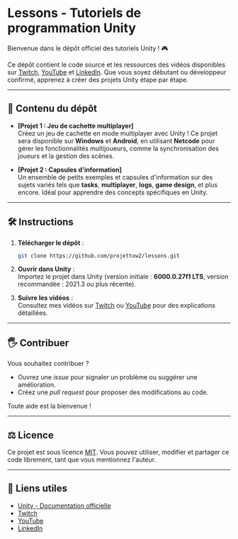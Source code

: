 
# Lessons - Tutoriels de programmation Unity

Bienvenue dans le dépôt officiel des tutoriels Unity ! 🎮

Ce dépôt contient le code source et les ressources des vidéos disponibles sur [Twitch](https://www.twitch.tv/bigbadpat_), [YouTube](https://www.youtube.com/channel/UCi63xlDlU_Fa-hB_JR4NYXQ) et [LinkedIn](https://www.linkedin.com/in/patrick-patenaude-55868a108/). Que vous soyez débutant ou développeur confirmé, apprenez à créer des projets Unity étape par étape.

---

## 📂 Contenu du dépôt

- **[Projet 1 : Jeu de cachette multiplayer]**  
  Créez un jeu de cachette en mode multiplayer avec Unity ! Ce projet sera disponible sur **Windows** et **Android**, en utilisant **Netcode** pour gérer les fonctionnalités multijoueurs, comme la synchronisation des joueurs et la gestion des scènes.

- **[Projet 2 : Capsules d'information]**  
  Un ensemble de petits exemples et capsules d'information sur des sujets variés tels que **tasks**, **multiplayer**, **logs**, **game design**, et plus encore. Idéal pour apprendre des concepts spécifiques en Unity.

---

## 🛠️ Instructions

1. **Télécharger le dépôt** :  
   ```bash
   git clone https://github.com/projettow2/lessons.git
   ```

2. **Ouvrir dans Unity** :  
   Importez le projet dans Unity (version initiale : **6000.0.27f1 LTS**, version recommandée : 2021.3 ou plus récente).

3. **Suivre les vidéos** :  
   Consultez mes vidéos sur [Twitch](https://www.twitch.tv/bigbadpat_) ou [YouTube](https://www.youtube.com/channel/UCi63xlDlU_Fa-hB_JR4NYXQ) pour des explications détaillées.

---

## 🖐️ Contribuer

Vous souhaitez contribuer ?  
- Ouvrez une *issue* pour signaler un problème ou suggérer une amélioration.
- Créez une *pull request* pour proposer des modifications au code.

Toute aide est la bienvenue !

---

## ⚖️ Licence

Ce projet est sous licence [MIT](LICENSE). Vous pouvez utiliser, modifier et partager ce code librement, tant que vous mentionnez l'auteur.

---

## 🔗 Liens utiles

- [Unity - Documentation officielle](https://docs.unity3d.com)  
- [Twitch](https://www.twitch.tv/bigbadpat_)  
- [YouTube](https://www.youtube.com/channel/UCi63xlDlU_Fa-hB_JR4NYXQ)  
- [LinkedIn](https://www.linkedin.com/in/patrick-patenaude-55868a108/)
